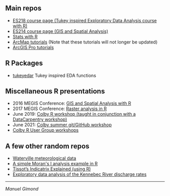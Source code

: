 
## Main repos
+ [ES218 course page (Tukey inspired Exploratory Data Analysis course with R)](https://mgimond.github.io/ES218/index.html)
+ [ES214 course page (GIS and Spatial Analysis)](https://mgimond.github.io/Spatial/index.html)
+ [Stats with R](https://mgimond.github.io/Stats-in-R/index.html)
+ [ArcMap tutorials](https://mgimond.github.io/ArcGIS_tutorials/index.html) (Note that these tutorials will not longer be updated)
+ [ArcGIS Pro tutorials](https://sites.google.com/colby.edu/mgimond-arcgis-pro/)

## R Packages
+ [tukeyedar](https://mgimond.github.io/tukeyedar/) Tukey inspired EDA functions

## Miscellaneous R presentations
+ 2016 MEGIS Conference: [GIS and Spatial Analysis with R](https://mgimond.github.io/MEGUG2016/Tutorial.html)
+ 2017 MEGIS Conference: [Raster analysis in R](https://mgimond.github.io/megug2017/index.html)
+ June 2019: [Colby R workshop (taught in conjunction with a DataCarpentry workshop)](https://mgimond.github.io/Colby-summer-R-workshop-2019/index.html) 
+ June 2021: [Colby summer git/GitHub workshop](https://mgimond.github.io/Colby-summer-git-workshop-2021/) 
+ [Colby R User Group workshops](https://mgimond.github.io/crug)

## A few other random repos
+ [Waterville meteorological data](https://mgimond.github.io/meteo_waterville/)
+ [A simple Moran's I analysis example in R](https://mgimond.github.io/simple_moransI_example/)
+ [Tissot’s Indicatrix Explained (using R)](https://mgimond.github.io/tissot/) 
+ [Exploratory data analysis of the Kennebec River discharge rates](https://mgimond.github.io/kennebec_river/)

---------------------------------------------------------------------------------------------
 *Manuel Gimond*
